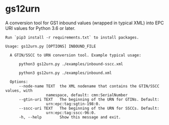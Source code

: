 # gs12urn
A conversion tool for GS1 inbound values (wrapped in typical XML) into EPC URI values for Python 3.6 or later.


    Run `pip3 install -r requirements.txt` to install packages.

    Usage: gs12urn.py [OPTIONS] INBOUND_FILE

      A GTIN/SSCC to URN conversion tool. Example typical usage:

          python3 gs12urn.py ./examples/inbound-sscc.xml

          python3 gs12urn.py ./examples/inbound.xml

      Options:
          --node-name TEXT  the XML nodename that contains the GTIN/SSCC values, with
                      namespace, default: cmn:SerialNumber
          --gtin-uri TEXT   The beginning of the URN for GTINs. Default:
                      urn:epc:tag:sgtin-198:0.
          --sscc-uri TEXT   The beginning of the URN for SSCCs. Default:
                      urn:epc:tag:sscc-96:0.
          -h, --help        Show this message and exit.
